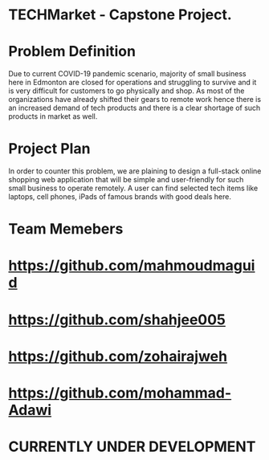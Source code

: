 # TECHMarket - Capstone Project. 
# Problem Definition
Due to current COVID-19 pandemic scenario, majority of small business here in Edmonton are closed for operations and struggling to survive and it is very difficult for customers to go physically and shop. As most of the organizations have already shifted their gears to remote work hence there is an increased demand of tech products and there is a clear shortage of such products in market as well. 
# Project Plan
In order to counter this problem, we are plaining to design a full-stack online shopping web application that will be simple and user-friendly for such small business to operate remotely. A user can find selected tech items like laptops, cell phones, iPads of famous brands with good deals here. 
# Team Memebers
#   https://github.com/mahmoudmaguid
#   https://github.com/shahjee005
#   https://github.com/zohairajweh
#   https://github.com/mohammad-Adawi

# CURRENTLY UNDER DEVELOPMENT
	   
